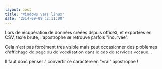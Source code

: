 ```yaml
---
layout: post
title: "Windows vers linux"
date: "2014-09-09 12:11:00"
---
```

Lors de récupération de données créées depuis office$, et exportées en CSV, texte brute, l'apostrophe se retrouve parfois "incurvée".

Cela n'est pas forcément très visible mais peut occasionner des problèmes d'affichage de page ou de vocalisation dans le cas de services vocaux...

<script src="http://pastebin.com/embed_js.php?i=UcCuBqik"></script>

Il faut donc penser à convertir ce caractère en "vrai" apostrophe !
